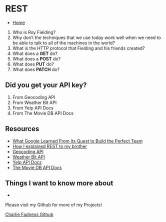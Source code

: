 # REST

- [Home](https://fadnesscharlie.github.io/reading-notes/301/)

1. Who is Roy Fielding?
2. Why don’t the techniques that we use today work well when we need to be able to talk to all of the machines in the world?
3. What is the HTTP protocol that Fielding and his friends created?
4. What does a **GET** do?
5. What does a **POST** do?
6. What does **PUT** do?
7. What does **PATCH** do?

## Did you get your API key?

1. From Geocoding API
2. From Weather Bit API
3. From Yelp API Docs
4. From The Movie DB API Docs

## Resources

- [What Google Learned From Its Quest to Build the Perfect Team](https://www.google.com/amp/mobile.nytimes.com/2016/02/28/magazine/what-google-learned-from-its-quest-to-build-the-perfect-team.amp.html)
- [How I explained REST to my brother](https://gist.github.com/brookr/5977550)
- [Geocoding API](https://locationiq.com/)
- [Weather Bit API](https://www.weatherbit.io/)
- [Yelp API Docs](https://www.yelp.com/developers/documentation/v3/business_search)
- [The Movie DB API Docs](https://developers.themoviedb.org/3/getting-started/introduction)

## Things I want to know more about

- 

Please visit my Github for more of my Projects!

[Charlie Fadness Github](https://github.com/fadnesscharlie)
